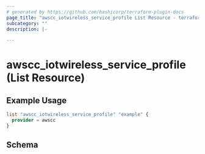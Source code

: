 ```yaml
---
# generated by https://github.com/hashicorp/terraform-plugin-docs
page_title: "awscc_iotwireless_service_profile List Resource - terraform-provider-awscc"
subcategory: ""
description: |-
  
---
```


# awscc_iotwireless_service_profile (List Resource)



## Example Usage

```terraform
list "awscc_iotwireless_service_profile" "example" {
  provider = awscc
}
```

<!-- schema generated by tfplugindocs -->
## Schema
